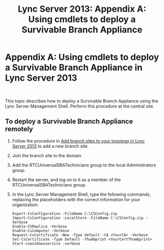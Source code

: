 ﻿---
title: 'Lync Server 2013: Appendix A: Using cmdlets to deploy a Survivable Branch Appliance'
TOCTitle: 'Appendix A: Using cmdlets to deploy a Survivable Branch Appliance'
ms:assetid: 796a26cf-7ec9-453b-8757-6153a6dd86c5
ms:mtpsurl: https://technet.microsoft.com/en-us/library/Gg398598(v=OCS.15)
ms:contentKeyID: 48184569
ms.date: 07/23/2014
mtps_version: v=OCS.15
---

# Appendix A: Using cmdlets to deploy a Survivable Branch Appliance in Lync Server 2013

 


This topic describes how to deploy a Survivable Branch Appliance using the Lync Server Management Shell. Perform this procedure at the central site.

## To deploy a Survivable Branch Appliance remotely

1.  Follow the procedure in [Add branch sites to your topology in Lync Server 2013](lync-server-2013-add-branch-sites-to-your-topology.md) to add a new branch site.

2.  Join the branch site to the domain.

3.  Add the RTCUniversalSBATechnicians group to the local Administrators group.

4.  Restart the server, and log on to it as a member of the RTCUniversalSBATechnicians group.

5.  In the Lync Server Management Shell, type the following commands, replacing the placeholders with the correct information for your organization:
    
        Export-CsConfiguration -FileName C:\CSConfig.zip
        Import-CsConfiguration -LocalStore -FileName C:\CSConfig.zip -Verbose
        Enable-CSReplica -Verbose
        Enable-CsComputer -Verbose
        Request-CsCertificate -New -Type default -CA <YourCA> -Verbose
        Set-CsCertificate -Type Default -Thumbprint <YourCertThumbprint>
        Start-cswindowsservice -verbose

